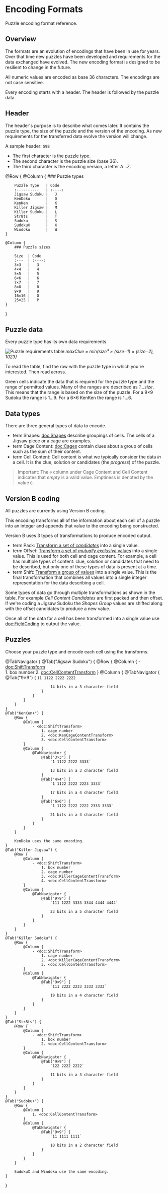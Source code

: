 # Encoding Formats

Puzzle encoding format reference.

## Overview

The formats are an evolution of encodings that have been in use for years. Over that time new puzzles have been developed and requirements
for the data exchanged have evolved. The new encoding format is designed to be resilient to change in the future.

All numeric values are encoded as base 36 characters. The encodings are not case sensitive.

Every encoding starts with a header. The header is followed by the puzzle data.

## Header

The header's purpose is to describe what comes later. It contains the puzzle type, the size of the puzzle and the version of the encoding.
As new requirements for the transferred data evolve the version will change.

A sample header: `S9B`
- The first character is the puzzle type.
- The second character is the puzzle size (base 36).
- The third character is the encoding version, a letter A...Z.

@Row {
    @Column {
        ### Puzzle types

        Puzzle Type   | Code
        :----------   | :----:
        Jigsaw Sudoku |   J
        KenDoku       |   D
        KenKen        |   K
        Killer Jigsaw |   M
        Killer Sudoku |   L
        Str8ts        |   T
        Sudoku        |   S
        SudokuX       |   X
        Windoku       |   W       
    }
    
    @Column {
        ### Puzzle sizes

        Size  | Code
        :---  | :----:
        3×3   |   3
        4×4   |   4
        5×5   |   5
        6×6   |   6
        7×7   |   7
        8×8   |   8
        9×9   |   9
        16×16 |   G
        25×25 |   P 
    }
}

## Puzzle data

Every puzzle type has its own data requirements.

![Puzzle requirements table](PuzzleRequirements)
*maxClue = min(size³ × (size−1) × (size−2), 1023)*

To read the table, find the row with the puzzle type in which you're interested. Then read across.

Green cells indicate the data that is required for the puzzle type and the range of permitted values. Many of the ranges are described as *1…size*. This means that the range is based on the size of the puzzle. For a 9×9 Sudoku the range is 1…9. For a 6×6 KenKen the range is 1…6.

## Data types

There are three general types of data to encode.

- term Shapes: <doc:Shapes> describe groupings of cells. The cells of a Jigsaw piece or a cage are examples.
- term Cage Content: <doc:Cages> contain clues about a group of cells such as the sum of their content.
- term Cell Content: Cell content is what we typically consider the data *in* a cell. It is the clue, solution or candidates (the *progress*) of the puzzle.

> Important: The `∅` column under Cage Content and Cell Content indicates that *empty* is a valid value. Emptiness is denoted by the value `0`.

## Version B coding

All puzzles are currently using Version B coding. 

This encoding transforms all of the information about each cell of a puzzle into an integer and appends
that value to the encoding being constructed. 

Version B uses 3 types of transformations to produce encoded output.

- term Pack: [Transform a set of *candidates*](<doc:PackCandidates>) into a single value.
- term Offset: [Transform a set of *mutually exclusive* values](doc:OffsetTransform) into a single value. This is used for both cell and cage content. For example, a cell has multiple types of content: clue, solution or candidates that need to be described, but only one of these types of data is present at a time.
- term Shift: [Transform a group of values](<doc:ShiftTransform>) into a single value. This is the final transformation that combines all values into a single integer representation for the data describing a cell.

Some types of data go through multiple transformations as shown in the table. For example *Cell Content Candidates* are first packed and then offset. If we're coding a Jigsaw Sudoku the *Shapes Group* values are shifted along with the offset candidates to produce a new value.

Once all of the data for a cell has been transformed into a single value use <doc:FieldCoding> to output the value.

## Puzzles

Choose your puzzle type and encode each cell using the transforms.

@TabNavigator {
    @Tab("Jigsaw Sudoku") {
        @Row {
            @Column {
                - <doc:ShiftTransform>                
                    1. box number
                    2. <doc:CellContentTransform>
            }
            @Column {
                @TabNavigator {
                    @Tab("9×9") {
                        `11 1122 2222 2222`
                        
                        14 bits in a 3 character field
                    }
                }
            }
        }
    }
    @Tab("KenKen+") {
        @Row {
            @Column {
                - <doc:ShiftTransform>
                    1. cage number
                    2. <doc:KenCageContentTransform>
                    3. <doc:CellContentTransform>
            }
            @Column {
                @TabNavigator {
                    @Tab("3×3") {
                        `1 1122 2222 3333`
                        
                        13 bits in a 3 character field
                    }
                    @Tab("4×4") {
                        `1 1122 2222 2223 3333`
                        
                        17 bits in a 4 character field
                    }
                    @Tab("6×6") {
                        `1 1122 2222 2222 2333 3333`
                        
                        21 bits in a 4 character field
                    }
                }
            }
        }
        
        KenDoku uses the same encoding.
    }
    @Tab("Killer Jigsaw") {
        @Row {
            @Column {
                - <doc:ShiftTransform>
                    1. box number
                    2. cage number
                    3. <doc:KillerCageContentTransform>
                    4. <doc:CellContentTransform>
            }
            @Column {
                @TabNavigator {
                    @Tab("9×9") {
                        `111 1222 3333 3344 4444 4444`
                        
                        23 bits in a 5 character field
                    }
                }
            }
        }
    }
    @Tab("Killer Sudoku") {
        @Row {
            @Column {
                - <doc:ShiftTransform>
                    1. cage number
                    2. <doc:KillerCageContentTransform>
                    3. <doc:CellContentTransform>
            }
            @Column {
                @TabNavigator {
                    @Tab("9×9") {
                        `111 2222 2233 3333 3333`
                        
                        19 bits in a 4 character field
                    }
                }
            }
        }
    }
    @Tab("Str8ts") {
        @Row {
            @Column {
                - <doc:ShiftTransform>
                    1. box number
                    2. <doc:CellContentTransform>
            }
            @Column {
                @TabNavigator {
                    @Tab("9×9") {
                        `122 2222 2222`
                        
                        11 bits in a 3 character field
                    }
                }
            }
        }
    }
    @Tab("Sudoku+") {
        @Row {
            @Column {
                1. <doc:CellContentTransform>
            }
            @Column {
                @TabNavigator {
                    @Tab("9×9") {
                        `11 1111 1111`
                        
                        10 bits in a 2 character field
                    }
                }
            }
        }
        
        SudokuX and Windoku use the same encoding.        
    }
}
